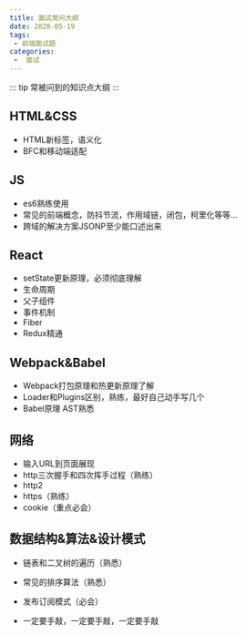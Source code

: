 ```yaml
---
title: 面试常问大纲
date: 2020-05-19
tags:
 - 前端面试题
categories:
 -  面试
---
```

::: tip
常被问到的知识点大纲
:::

## HTML&CSS
- HTML新标签，语义化
- BFC和移动端适配

## JS
- es6熟练使用
- 常见的前端概念，防抖节流，作用域链，闭包，柯里化等等...
- 跨域的解决方案JSONP至少能口述出来

## React
- setState更新原理，必须彻底理解
- 生命周期
- 父子组件
- 事件机制
- Fiber
- Redux精通

## Webpack&Babel
- Webpack打包原理和热更新原理了解
- Loader和Plugins区别，熟练，最好自己动手写几个
- Babel原理 AST熟悉

## 网络
- 输入URL到页面展现
- http三次握手和四次挥手过程（熟练）
- http2
- https（熟练）
- cookie（重点必会）

## 数据结构&算法&设计模式
- 链表和二叉树的遍历（熟悉）
- 常见的排序算法（熟悉）
- 发布订阅模式（必会）

- 一定要手敲，一定要手敲，一定要手敲